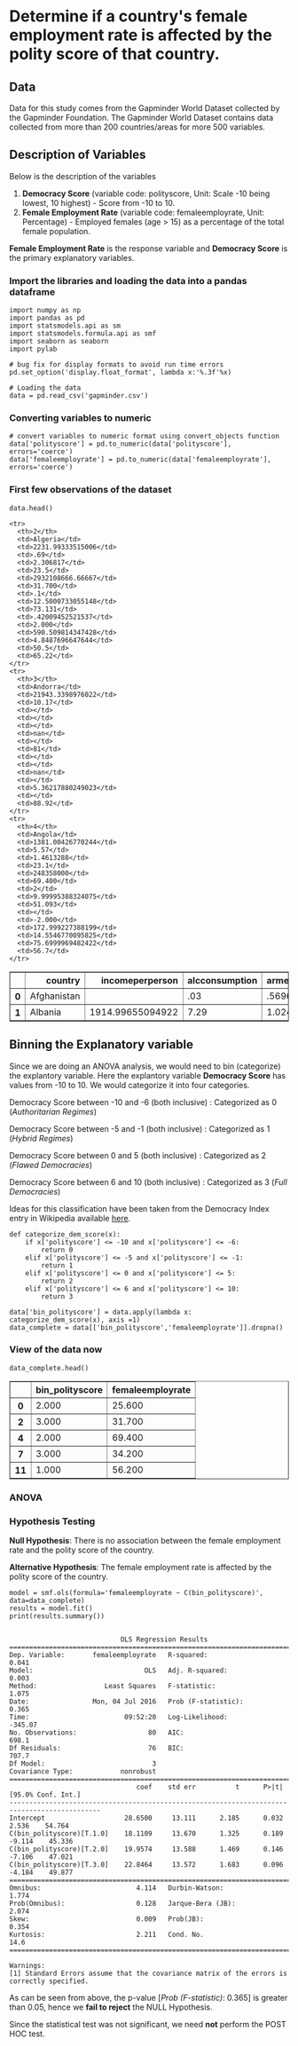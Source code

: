 
# Determine if a country's female employment rate is affected by the polity score of that country.

## Data

Data for this study comes from the Gapminder World Dataset collected by the Gapminder Foundation. The Gapminder World Dataset contains data collected from more than 200 countries/areas for more 500 variables.


## Description of Variables

Below is the description of the variables

1. **Democracy Score** (variable code: polityscore, Unit: Scale -10 being lowest, 10 highest) - Score from -10 to 10.
2. **Female Employment Rate** (variable code: femaleemployrate, Unit: Percentage) - Employed females (age > 15) as a percentage of the total female population.

**Female Employment Rate** is the response variable and **Democracy Score** is the primary explanatory variables.

### Import the libraries and loading the data into a pandas dataframe


    import numpy as np
    import pandas as pd
    import statsmodels.api as sm
    import statsmodels.formula.api as smf
    import seaborn as seaborn
    import pylab
    
    # bug fix for display formats to avoid run time errors
    pd.set_option('display.float_format', lambda x:'%.3f'%x)
    
    # Loading the data 
    data = pd.read_csv('gapminder.csv')
    
    

### Converting variables to numeric


    # convert variables to numeric format using convert_objects function
    data['polityscore'] = pd.to_numeric(data['polityscore'], errors='coerce')
    data['femaleemployrate'] = pd.to_numeric(data['femaleemployrate'], errors='coerce')
    

### First few observations of the dataset


    data.head()




<div>
<table border="1" class="dataframe">
  <thead>
    <tr style="text-align: right;">
      <th></th>
      <th>country</th>
      <th>incomeperperson</th>
      <th>alcconsumption</th>
      <th>armedforcesrate</th>
      <th>breastcancerper100th</th>
      <th>co2emissions</th>
      <th>femaleemployrate</th>
      <th>hivrate</th>
      <th>internetuserate</th>
      <th>lifeexpectancy</th>
      <th>oilperperson</th>
      <th>polityscore</th>
      <th>relectricperperson</th>
      <th>suicideper100th</th>
      <th>employrate</th>
      <th>urbanrate</th>
    </tr>
  </thead>
  <tbody>
    <tr>
      <th>0</th>
      <td>Afghanistan</td>
      <td></td>
      <td>.03</td>
      <td>.5696534</td>
      <td>26.8</td>
      <td>75944000</td>
      <td>25.600</td>
      <td></td>
      <td>3.65412162280064</td>
      <td>48.673</td>
      <td></td>
      <td>0.000</td>
      <td></td>
      <td>6.68438529968262</td>
      <td>55.7000007629394</td>
      <td>24.04</td>
    </tr>
    <tr>
      <th>1</th>
      <td>Albania</td>
      <td>1914.99655094922</td>
      <td>7.29</td>
      <td>1.0247361</td>
      <td>57.4</td>
      <td>223747333.333333</td>
      <td>42.100</td>
      <td></td>
      <td>44.9899469578783</td>
      <td>76.918</td>
      <td></td>
      <td>9.000</td>
      <td>636.341383366604</td>
      <td>7.69932985305786</td>
      <td>51.4000015258789</td>
      <td>46.72</td>
    </tr>
    
    <tr>
      <th>2</th>
      <td>Algeria</td>
      <td>2231.99333515006</td>
      <td>.69</td>
      <td>2.306817</td>
      <td>23.5</td>
      <td>2932108666.66667</td>
      <td>31.700</td>
      <td>.1</td>
      <td>12.5000733055148</td>
      <td>73.131</td>
      <td>.42009452521537</td>
      <td>2.000</td>
      <td>590.509814347428</td>
      <td>4.8487696647644</td>
      <td>50.5</td>
      <td>65.22</td>
    </tr>
    <tr>
      <th>3</th>
      <td>Andorra</td>
      <td>21943.3398976022</td>
      <td>10.17</td>
      <td></td>
      <td></td>
      <td></td>
      <td>nan</td>
      <td></td>
      <td>81</td>
      <td></td>
      <td></td>
      <td>nan</td>
      <td></td>
      <td>5.36217880249023</td>
      <td></td>
      <td>88.92</td>
    </tr>
    <tr>
      <th>4</th>
      <td>Angola</td>
      <td>1381.00426770244</td>
      <td>5.57</td>
      <td>1.4613288</td>
      <td>23.1</td>
      <td>248358000</td>
      <td>69.400</td>
      <td>2</td>
      <td>9.99995388324075</td>
      <td>51.093</td>
      <td></td>
      <td>-2.000</td>
      <td>172.999227388199</td>
      <td>14.5546770095825</td>
      <td>75.6999969482422</td>
      <td>56.7</td>
    </tr>
  </tbody>
</table>
</div>



## Binning the Explanatory variable

Since we are doing an ANOVA analysis, we would need to bin (categorize) the explantory variable. Here the explantory variable **Democracy Score** has values from -10 to 10. We would categorize it into four categories.

Democracy Score between -10 and -6 (both inclusive) : Categorized as 0 (_Authoritarian Regimes_)

Democracy Score between  -5 and -1 (both inclusive) : Categorized as 1 (_Hybrid Regimes_)

Democracy Score between   0 and  5 (both inclusive) : Categorized as 2 (_Flawed Democracies_)

Democracy Score between   6 and 10 (both inclusive) : Categorized as 3 (_Full Democracies_)

Ideas for this classification have been taken from the Democracy Index entry in Wikipedia available [here](https://en.wikipedia.org/wiki/Democracy_Index).


    def categorize_dem_score(x):
        if x['polityscore'] <= -10 and x['polityscore'] <= -6:
            return 0
        elif x['polityscore'] <= -5 and x['polityscore'] <= -1:
            return 1
        elif x['polityscore'] <= 0 and x['polityscore'] <= 5:
            return 2
        elif x['polityscore'] <= 6 and x['polityscore'] <= 10:
            return 3
        
    data['bin_polityscore'] = data.apply(lambda x: categorize_dem_score(x), axis =1)
    data_complete = data[['bin_polityscore','femaleemployrate']].dropna()

### View of the data now


    data_complete.head()




<div>
<table border="1" class="dataframe">
  <thead>
    <tr style="text-align: right;">
      <th></th>
      <th>bin_polityscore</th>
      <th>femaleemployrate</th>
    </tr>
  </thead>
  <tbody>
    <tr>
      <th>0</th>
      <td>2.000</td>
      <td>25.600</td>
    </tr>
    <tr>
      <th>2</th>
      <td>3.000</td>
      <td>31.700</td>
    </tr>
    <tr>
      <th>4</th>
      <td>2.000</td>
      <td>69.400</td>
    </tr>
    <tr>
      <th>7</th>
      <td>3.000</td>
      <td>34.200</td>
    </tr>
    <tr>
      <th>11</th>
      <td>1.000</td>
      <td>56.200</td>
    </tr>
  </tbody>
</table>
</div>



### ANOVA

### Hypothesis Testing

**Null Hypothesis**: There is no association between the female employment rate and the polity score of the country.

**Alternative Hypothesis**: The female employment rate is affected by the polity score of the country.



    model = smf.ols(formula='femaleemployrate ~ C(bin_polityscore)', data=data_complete)
    results = model.fit()
    print(results.summary())
    

                                OLS Regression Results                            
    ==============================================================================
    Dep. Variable:       femaleemployrate   R-squared:                       0.041
    Model:                            OLS   Adj. R-squared:                  0.003
    Method:                 Least Squares   F-statistic:                     1.075
    Date:                Mon, 04 Jul 2016   Prob (F-statistic):              0.365
    Time:                        09:52:20   Log-Likelihood:                -345.07
    No. Observations:                  80   AIC:                             698.1
    Df Residuals:                      76   BIC:                             707.7
    Df Model:                           3                                         
    Covariance Type:            nonrobust                                         
    =============================================================================================
                                    coef    std err          t      P>|t|      [95.0% Conf. Int.]
    ---------------------------------------------------------------------------------------------
    Intercept                    28.6500     13.111      2.185      0.032         2.536    54.764
    C(bin_polityscore)[T.1.0]    18.1109     13.670      1.325      0.189        -9.114    45.336
    C(bin_polityscore)[T.2.0]    19.9574     13.588      1.469      0.146        -7.106    47.021
    C(bin_polityscore)[T.3.0]    22.8464     13.572      1.683      0.096        -4.184    49.877
    ==============================================================================
    Omnibus:                        4.114   Durbin-Watson:                   1.774
    Prob(Omnibus):                  0.128   Jarque-Bera (JB):                2.074
    Skew:                           0.009   Prob(JB):                        0.354
    Kurtosis:                       2.211   Cond. No.                         14.6
    ==============================================================================
    
    Warnings:
    [1] Standard Errors assume that the covariance matrix of the errors is correctly specified.
    

As can be seen from above, the p-value [_Prob (F-statistic)_: 0.365] is greater than 0.05, hence we **fail to reject** the NULL Hypothesis. 



Since the statistical test was not significant, we need **not** perform the POST HOC test.


    

